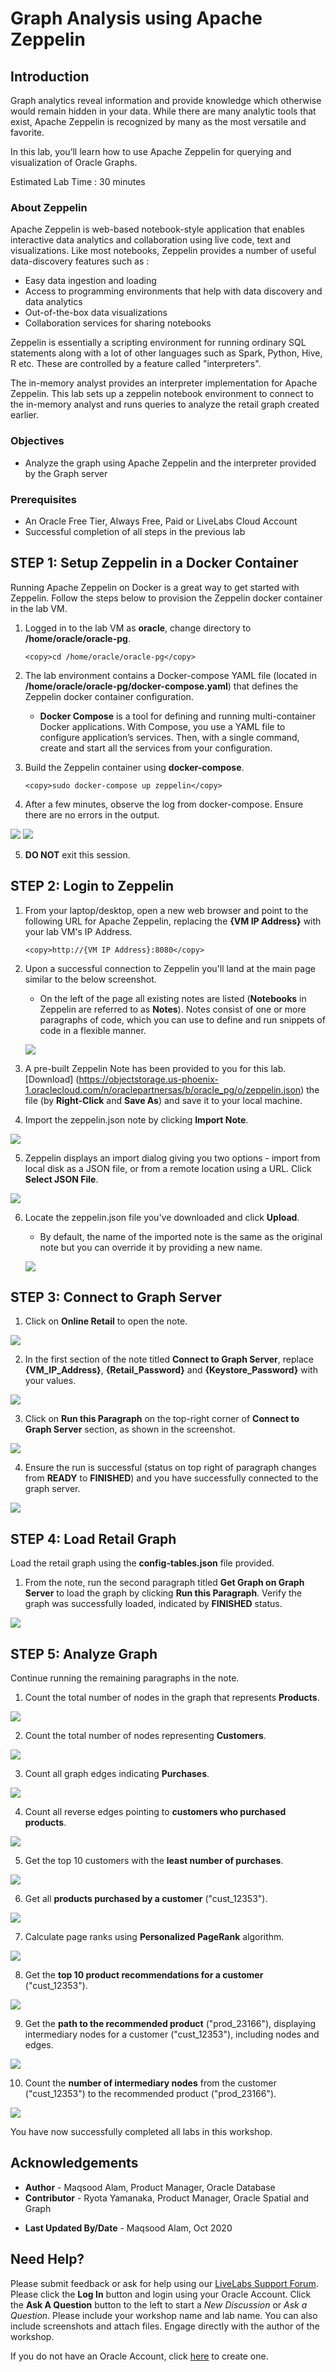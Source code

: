 # Graph Analysis using Apache Zeppelin

## Introduction

Graph analytics reveal information and provide knowledge which otherwise would remain hidden in your data. While there are many analytic tools that exist, Apache Zeppelin is recognized by many as the most versatile and favorite.

In this lab, you’ll learn how to use Apache Zeppelin for querying and visualization of Oracle Graphs.

Estimated Lab Time : 30 minutes

### About Zeppelin

Apache Zeppelin is web-based notebook-style application that enables interactive data analytics and collaboration using live code, text and visualizations. Like most notebooks, Zeppelin provides a number of useful data-discovery features such as :

- Easy data ingestion and loading
- Access to programming environments that help with data discovery and data analytics
- Out-of-the-box data visualizations
- Collaboration services for sharing notebooks

Zeppelin is essentially a scripting environment for running ordinary SQL statements along with a lot of other languages such as Spark, Python, Hive, R etc. These are controlled by a feature called "interpreters".

The in-memory analyst provides an interpreter implementation for Apache Zeppelin. This lab sets up a zeppelin notebook environment to connect to the in-memory analyst and runs queries to analyze the retail graph created earlier.

### Objectives

- Analyze the graph using Apache Zeppelin and the interpreter provided by the Graph server

### Prerequisites

- An Oracle Free Tier, Always Free, Paid or LiveLabs Cloud Account
- Successful completion of all steps in the previous lab

## **STEP 1**: Setup Zeppelin in a Docker Container

Running Apache Zeppelin on Docker is a great way to get started with Zeppelin. Follow the steps below to provision the Zeppelin docker container in the lab VM.

1. Logged in to the lab VM as **oracle**, change directory to **/home/oracle/oracle-pg**.

    ```
    <copy>cd /home/oracle/oracle-pg</copy>
    ```

2. The lab environment contains a Docker-compose YAML file (located in **/home/oracle/oracle-pg/docker-compose.yaml**) that defines the Zeppelin docker container configuration.

    - **Docker Compose** is a tool for defining and running multi-container Docker applications. With Compose, you use a YAML file to configure application’s services. Then, with a single command, create and start all the services from your configuration.

3. Build the Zeppelin container using **docker-compose**.

    ```
    <copy>sudo docker-compose up zeppelin</copy>
    ```

4. After a few minutes, observe the log from docker-compose. Ensure there are no errors in the output.

  ![](./images/docker-compose-01.png)
  ![](./images/docker-compose-02.png)

5. **DO NOT** exit this session.

## **STEP 2**: Login to Zeppelin

1. From your laptop/desktop, open a new web browser and point to the following URL for Apache Zeppelin, replacing the **{VM IP Address}** with your lab VM's IP Address.

    ```
    <copy>http://{VM IP Address}:8080</copy>
    ```

2. Upon a successful connection to Zeppelin you'll land at the main page similar to the below screenshot.

    - On the left of the page all existing notes are listed (**Notebooks** in Zeppelin are referred to as **Notes**). Notes consist of one or more paragraphs of code, which you can use to define and run snippets of code in a flexible manner.

    ![](./images/zeppelin-homepage.png)

3. A pre-built Zeppelin Note has been provided to you for this lab. [Download] (https://objectstorage.us-phoenix-1.oraclecloud.com/n/oraclepartnersas/b/oracle_pg/o/zeppelin.json) the file (by **Right-Click** and **Save As**) and save it to your local machine.

4. Import the zeppelin.json note by clicking **Import Note**.

  ![](./images/import-note.png)

5. Zeppelin displays an import dialog giving you two options - import from local disk as a JSON file, or from a remote location using a URL. Click **Select JSON File**.

  ![](./images/select-json.png)

6. Locate the zeppelin.json file you've downloaded and click **Upload**.

    - By default, the name of the imported note is the same as the original note but you can override it by providing a new name.

    ![](./images/online-retail-note-imported.png)

## **STEP 3**: Connect to Graph Server

1. Click on **Online Retail** to open the note.

  ![](./images/online-retail-note-imported.png)

2. In the first section of the note titled **Connect to Graph Server**, replace **{VM\_IP\_Address}**, **{Retail\_Password}** and **{Keystore\_Password}** with your values.

  ![](./images/connect-graph-server.png)

3. Click on **Run this Paragraph** on the top-right corner of **Connect to Graph Server** section, as shown in the screenshot.

  ![](./images/run-this-paragraph.png)

4. Ensure the run is successful (status on top right of paragraph changes from **READY** to **FINISHED**) and you have successfully connected to the graph server.

  ![](./images/connect-to-graph-success.png)

## **STEP 4**: Load Retail Graph

Load the retail graph using the **config-tables.json** file provided.

1. From the note, run the second paragraph titled **Get Graph on Graph Server** to load the graph by clicking **Run this Paragraph**. Verify the graph was successfully loaded, indicated by **FINISHED** status.

  ![](./images/1-load-graph.png)

## **STEP 5**: Analyze Graph

Continue running the remaining paragraphs in the note.

1. Count the total number of nodes in the graph that represents **Products**.

  ![](./images/2-no-of-product-nodes.png)

2. Count the total number of nodes representing **Customers**.

  ![](./images/3-no-of-customer-nodes.png)

3. Count all graph edges indicating **Purchases**.

  ![](./images/4-number-of-purchase-edges.png)

4. Count all reverse edges pointing to **customers who purchased products**.

  ![](./images/5-no-of-reverse-edges.png)

5. Get the top 10 customers with the **least number of purchases**.

  ![](./images/6-customers-with-few-purchases.png)

6. Get all **products purchased by a customer** ("cust\_12353").

  ![](./images/7-products-purchased-by-this-customer.png)

7. Calculate page ranks using **Personalized PageRank** algorithm.

  ![](./images/8-run-ppr.png)

8. Get the **top 10 product recommendations for a customer** ("cust\_12353").

  ![](./images/9-get-top-10-recommendations.png)

9. Get the **path to the recommended product** ("prod\_23166"), displaying intermediary nodes for a customer ("cust_12353"), including nodes and edges.

  ![](./images/10-path-to-recommended.png)

10. Count the **number of intermediary nodes** from the customer ("cust\_12353") to the recommended product ("prod\_23166").

  ![](./images/11-intermediate-nodes.png)

You have now successfully completed all labs in this workshop.

## Acknowledgements

- **Author** - Maqsood Alam, Product Manager, Oracle Database
- **Contributor** - Ryota Yamanaka, Product Manager, Oracle Spatial and Graph
* **Last Updated By/Date** - Maqsood Alam, Oct 2020

## Need Help?
Please submit feedback or ask for help using our [LiveLabs Support Forum](https://community.oracle.com/tech/developers/categories/oracle-graph). Please click the **Log In** button and login using your Oracle Account. Click the **Ask A Question** button to the left to start a *New Discussion* or *Ask a Question*.  Please include your workshop name and lab name.  You can also include screenshots and attach files.  Engage directly with the author of the workshop.

If you do not have an Oracle Account, click [here](https://profile.oracle.com/myprofile/account/create-account.jspx) to create one.
